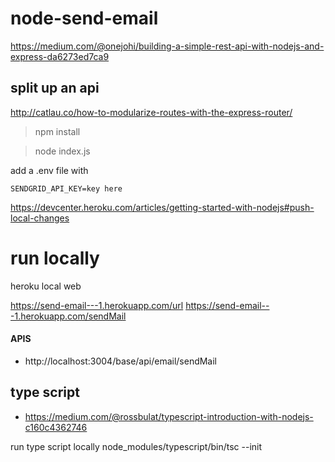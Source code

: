# node-send-email

https://medium.com/@onejohi/building-a-simple-rest-api-with-nodejs-and-express-da6273ed7ca9

## split up an api
http://catlau.co/how-to-modularize-routes-with-the-express-router/


> npm install

> node index.js

add a .env file  with

```
SENDGRID_API_KEY=key here

```



https://devcenter.heroku.com/articles/getting-started-with-nodejs#push-local-changes

# run locally
 heroku local web

https://send-email---1.herokuapp.com/url
https://send-email---1.herokuapp.com/sendMail






#### APIS
- http://localhost:3004/base/api/email/sendMail






## type script
 - https://medium.com/@rossbulat/typescript-introduction-with-nodejs-c160c4362746

run type script locally
 node_modules/typescript/bin/tsc --init